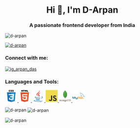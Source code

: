 <h1 align="center">Hi 👋, I'm D-Arpan</h1>
<h3 align="center">A passionate frontend developer from India</h3>

<p align="left"> <img src="https://komarev.com/ghpvc/?username=d-arpan&label=Profile%20views&color=0e75b6&style=flat" alt="d-arpan" /> </p>

<p align="left"> <a href="https://github.com/ryo-ma/github-profile-trophy"><img src="https://github-profile-trophy.vercel.app/?username=d-arpan" alt="d-arpan" /></a> </p>

<h3 align="left">Connect with me:</h3>
<p align="left">
<a href="https://instagram.com/ig_arpan_das" target="blank"><img align="center" src="https://raw.githubusercontent.com/rahuldkjain/github-profile-readme-generator/master/src/images/icons/Social/instagram.svg" alt="ig_arpan_das" height="30" width="40" /></a>
</p>

<h3 align="left">Languages and Tools:</h3>
<p align="left"> <a href="https://www.w3schools.com/css/" target="_blank" rel="noreferrer"> <img src="https://raw.githubusercontent.com/devicons/devicon/master/icons/css3/css3-original-wordmark.svg" alt="css3" width="40" height="40"/> </a> <a href="https://www.w3.org/html/" target="_blank" rel="noreferrer"> <img src="https://raw.githubusercontent.com/devicons/devicon/master/icons/html5/html5-original-wordmark.svg" alt="html5" width="40" height="40"/> </a> <a href="https://www.java.com" target="_blank" rel="noreferrer"> <img src="https://raw.githubusercontent.com/devicons/devicon/master/icons/java/java-original.svg" alt="java" width="40" height="40"/> </a> <a href="https://developer.mozilla.org/en-US/docs/Web/JavaScript" target="_blank" rel="noreferrer"> <img src="https://raw.githubusercontent.com/devicons/devicon/master/icons/javascript/javascript-original.svg" alt="javascript" width="40" height="40"/> </a> <a href="https://www.mongodb.com/" target="_blank" rel="noreferrer"> <img src="https://raw.githubusercontent.com/devicons/devicon/master/icons/mongodb/mongodb-original-wordmark.svg" alt="mongodb" width="40" height="40"/> </a> <a href="https://www.mysql.com/" target="_blank" rel="noreferrer"> <img src="https://raw.githubusercontent.com/devicons/devicon/master/icons/mysql/mysql-original-wordmark.svg" alt="mysql" width="40" height="40"/> </a> </p>

<p><img align="left" src="https://github-readme-stats.vercel.app/api/top-langs?username=d-arpan&show_icons=true&locale=en&layout=compact" alt="d-arpan" /></p>

<p>&nbsp;<img align="center" src="https://github-readme-stats.vercel.app/api?username=d-arpan&show_icons=true&locale=en" alt="d-arpan" /></p>

<p><img align="center" src="https://github-readme-streak-stats.herokuapp.com/?user=d-arpan&" alt="d-arpan" /></p>
